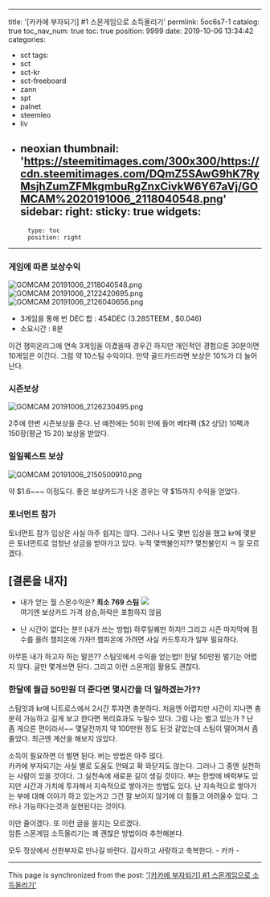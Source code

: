 
---
title: '[카카에 부자되기] #1 스몬게임으로 소득올리기'
permlink: 5oc6s7-1
catalog: true
toc_nav_num: true
toc: true
position: 9999
date: 2019-10-06 13:34:42
categories:
- sct
tags:
- sct
- sct-kr
- sct-freeboard
- zann
- spt
- palnet
- steemleo
- liv
- neoxian
thumbnail: 'https://steemitimages.com/300x300/https://cdn.steemitimages.com/DQmZ5SAwG9hK7RyMsjhZumZFMkgmbuRgZnxCivkW6Y67aVj/GOMCAM%2020191006_2118040548.png'
sidebar:
    right:
        sticky: true
widgets:
    -
        type: toc
        position: right
---


### 게임에 따른 보상수익

![GOMCAM 20191006_2118040548.png](https://steemitimages.com/300x300/https://cdn.steemitimages.com/DQmZ5SAwG9hK7RyMsjhZumZFMkgmbuRgZnxCivkW6Y67aVj/GOMCAM%2020191006_2118040548.png)![GOMCAM 20191006_2122420695.png](https://steemitimages.com/300x300/https://cdn.steemitimages.com/DQmdoUeTesTXNq3AWiVzTDcZYsZ3fviQTbdwUCaqsiSEkPW/GOMCAM%2020191006_2122420695.png)![GOMCAM 20191006_2126040656.png](https://steemitimages.com/300x300/https://cdn.steemitimages.com/DQmUF2hvQFkZSrs2Ezz6ncCfrtCi4D7hgAB5Lq4z9DEwyvZ/GOMCAM%2020191006_2126040656.png)

 - 3게임을 통해 번 DEC 합 : 454DEC (3.28STEEM , $0.046)
 - 소요시간 :  8분

이건 챔피온리그에 연속 3게임을 이겼을때 경우긴 하지만 
개인적인 경험으론 30분이면  10게임은 이긴다.  그럼 약 10스팀  수익이다.
만약 골드카드라면 보상은 10%가 더 늘어난다. 

###  시즌보상
![GOMCAM 20191006_2126230495.png](https://cdn.steemitimages.com/DQmXvaj5YHpGUGBp8reSq1fgydA1EJtmDzpEi9MMEUUtxfE/GOMCAM%2020191006_2126230495.png)

2주에 한번 시즌보상을 준다.  난 예전에는 50위 안에 들어  베타팩 ($2 상당) 10팩과
150장(평균 $15~$20) 보상을 받았다. 


### 일일퀘스트 보상
![GOMCAM 20191006_2150500910.png](https://cdn.steemitimages.com/DQmYUh5B1q7Y1A3ajFKSKdCUDtEWvZWUY4btcMcPXhbum7v/GOMCAM%2020191006_2150500910.png)
 
약 $1.6~~~   이정도다.  좋은 보상카드가 나온 경우는 약 $15까지 수익을 얻었다.

### 토너먼트 참가
토너먼트 참가 입상은 사실 아주 쉽지는 않다. 
그러나 나도 몇번 입상을 했고 kr에 몇분은 토너먼트로  엄청난 상금을 받아가고 있다.
누적 몇백불인지?? 몇천불인지 ㅋ 잘 모르겠다. 


## [결론을 내자]
- 내가 얻는 월 스몬수익은?  **최소 769 스팀**
  ![](https://cdn.steemitimages.com/DQmPVQs5RxJ9BwLy45jfcuUKwtKSaXvzNqJVA5d9NF44Qs7/image.png)  
  여기엔 보상카드 가격 상승,하락은 포함하지 않음

- 난 시간이 없다는 분!! (내가 쓰는 방법)
  하루일퀘만 하자!! 그리고 시즌 마지막에 점수를 올려 챔피온에 가자!!
  챔피온에 가려면 사실 카드투자가 일부 필요하다.  


아무튼 내가 하고자 하는 말은??
스팀잇에서 수익을 얻는법!!  한달 50만원 벌기는 어렵지 않다.
글만 몇개쓰면 된다.  그리고 이런 스몬게임 활용도 괜찮다. 

### 한달에 월급 50만원 더 준다면 몇시간을 더 일하겠는가?? 
스팀잇과 kr에 니트로스에서  2시간 투자면 충분하다.
처음엔 어렵지만 시간이 지나면 충분히 가능하고 길게 보고 한다면 복리효과도 누릴수 있다.  그럼 나는 벌고 있는가 ?  난 좀 게으른 편이라서~~ 몇달전까지 약 100만원 정도 된것 같았는데 스팀이 떨어져서 좀 줄었다.  최근엔 계산을 해보지 않았다. 

소득이 필요하면 더 벌면 된다.  버는 방법은 아주 많다.  
카카에 부자되기는 사실 별로 도움도 안돼고 확 와닫지도 않는다.
그러나 그 중엔 실천하는 사람이 있을 것이다.  그 실천속에 새로운 길이 생길 것이다. 부는 한방에 벼럭부도 있지만 시간과 가치에 투자해서 지속적으로 쌓아가는 방법도 있다.  난 지속적으로 쌓아가는 부에 대해 이야기 하고 있는거고 그건 잘 보이지 않기에 더 힘들고 어려울수 있다.  그러나 가능하다는것과 실현된다는 것이다. 

이만 줄이겠다.  또 이런 글을 쓸지는 모르겠다.  
암튼 스몬게임 소득올리기는 꽤 괜찮은 방법이라 추천해본다.

모두 정상에서 선한부자로 만나길 바란다.
감사하고 사랑하고 축복한다. - 카카 -

- - -

This page is synchronized from the post: ['[카카에 부자되기] #1 스몬게임으로 소득올리기'](https://steemit.com/@kibumh/5oc6s7-1)
